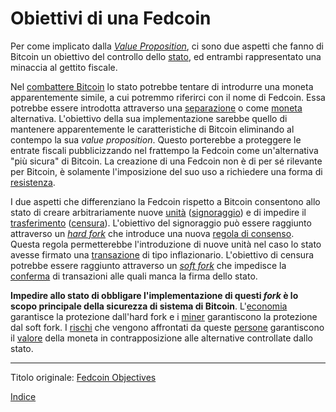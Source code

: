 # Obiettivi di una Fedcoin



Per come implicato dalla [_Value Proposition_](ch003-value-proposition.md), ci sono due aspetti che fanno di Bitcoin un obiettivo del controllo dello [stato](ch101-glossary.md#stato), ed entrambi rappresentato una minaccia al gettito fiscale.

Nel [combattere Bitcoin](ch014-other-means-principle.md) lo stato potrebbe tentare di introdurre una moneta apparentemente simile, a cui potremmo riferirci con il nome di Fedcoin. Essa potrebbe essere introdotta attraverso una [separazione](ch101-glossary.md#separazione-split) o come [moneta](ch101-glossary.md#moneta) alternativa. L'obiettivo della sua implementazione sarebbe quello di mantenere apparentemente le caratteristiche di Bitcoin eliminando al contempo la sua _value proposition_. Questo porterebbe a proteggere le entrate fiscali pubblicizzando nel frattempo la Fedcoin come un'alternativa "più sicura" di Bitcoin. La creazione di una Fedcoin non è di per sé rilevante per Bitcoin, è solamente l'imposizione del suo uso a richiedere una forma di [resistenza](ch004-axiom-of-resistance.md).

I due aspetti che differenziano la Fedcoin rispetto a Bitcoin consentono allo stato di creare arbitrariamente nuove [unità](ch101-glossary.md#unità) ([signoraggio](ch101-glossary.md#)) e di impedire il [trasferimento](ch101-glossary.md#trasferimento) ([censura](ch101-glossary.md#censura)). L'obiettivo del signoraggio può essere raggiunto attraverso un [_hard fork_](ch101-glossary.md#hard-fork) che introduce una nuova [regola di consenso](ch101-glossary.md#regola). Questa regola permetterebbe l'introduzione di nuove unità nel caso lo stato avesse firmato una [transazione](ch101-glossary.md#transazione) di tipo inflazionario. L'obiettivo di censura potrebbe essere raggiunto attraverso un [_soft fork_](ch101-glossary.md#soft-fork) che impedisce la [conferma](ch101-glossary.md#conferma) di transazioni alle quali manca la firma dello stato.

**Impedire allo stato di obbligare l'implementazione di questi _fork_ è lo scopo principale della sicurezza di sistema di Bitcoin**. L'[economia](ch101-glossary.md#economia) garantisce la protezione dall'hard fork e i [miner](ch101-glossary.md#miner) garantiscono la protezione dal soft fork. I [rischi](ch016-risk-sharing-principle.md) che vengono affrontati da queste [persone](ch101-glossary.md#persona) garantiscono il [valore](ch101-glossary.md#valore) della moneta in contrapposizione alle alternative controllate dallo stato.

---

Titolo originale: [Fedcoin Objectives](https://github.com/libbitcoin/libbitcoin-system/wiki/Fedcoin-Objectives)

[Indice](/README.md)

